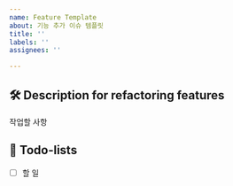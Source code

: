 ```yaml
---
name: Feature Template
about: 기능 추가 이슈 템플릿
title: ''
labels: ''
assignees: ''

---
```


## 🛠️ Description for refactoring features

작업할 사항

## 📝 Todo-lists

- [ ]  할 일
